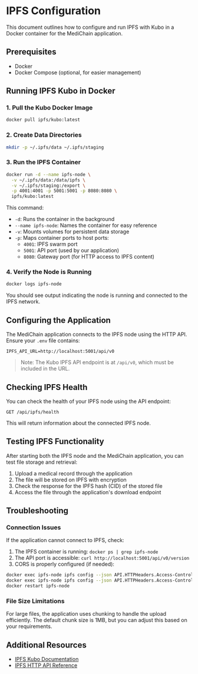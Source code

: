 # IPFS Configuration

This document outlines how to configure and run IPFS with Kubo in a Docker container for the MediChain application.

## Prerequisites

- Docker
- Docker Compose (optional, for easier management)

## Running IPFS Kubo in Docker

### 1. Pull the Kubo Docker Image

```bash
docker pull ipfs/kubo:latest
```

### 2. Create Data Directories

```bash
mkdir -p ~/.ipfs/data ~/.ipfs/staging
```

### 3. Run the IPFS Container

```bash
docker run -d --name ipfs-node \
  -v ~/.ipfs/data:/data/ipfs \
  -v ~/.ipfs/staging:/export \
  -p 4001:4001 -p 5001:5001 -p 8080:8080 \
  ipfs/kubo:latest
```

This command:
- `-d`: Runs the container in the background
- `--name ipfs-node`: Names the container for easy reference
- `-v`: Mounts volumes for persistent data storage
- `-p`: Maps container ports to host ports:
  - `4001`: IPFS swarm port
  - `5001`: API port (used by our application)
  - `8080`: Gateway port (for HTTP access to IPFS content)

### 4. Verify the Node is Running

```bash
docker logs ipfs-node
```

You should see output indicating the node is running and connected to the IPFS network.

## Configuring the Application

The MediChain application connects to the IPFS node using the HTTP API. Ensure your `.env` file contains:

```
IPFS_API_URL=http://localhost:5001/api/v0
```

> Note: The Kubo IPFS API endpoint is at `/api/v0`, which must be included in the URL.

## Checking IPFS Health

You can check the health of your IPFS node using the API endpoint:

```
GET /api/ipfs/health
```

This will return information about the connected IPFS node.

## Testing IPFS Functionality

After starting both the IPFS node and the MediChain application, you can test file storage and retrieval:

1. Upload a medical record through the application
2. The file will be stored on IPFS with encryption
3. Check the response for the IPFS hash (CID) of the stored file
4. Access the file through the application's download endpoint

## Troubleshooting

### Connection Issues

If the application cannot connect to IPFS, check:

1. The IPFS container is running: `docker ps | grep ipfs-node`
2. The API port is accessible: `curl http://localhost:5001/api/v0/version`
3. CORS is properly configured (if needed):

```bash
docker exec ipfs-node ipfs config --json API.HTTPHeaders.Access-Control-Allow-Origin '["*"]'
docker exec ipfs-node ipfs config --json API.HTTPHeaders.Access-Control-Allow-Methods '["PUT", "POST", "GET"]'
docker restart ipfs-node
```

### File Size Limitations

For large files, the application uses chunking to handle the upload efficiently. The default chunk size is 1MB, but you can adjust this based on your requirements.

## Additional Resources

- [IPFS Kubo Documentation](https://docs.ipfs.tech/install/ipfs-desktop/)
- [IPFS HTTP API Reference](https://docs.ipfs.tech/reference/http/api/)
